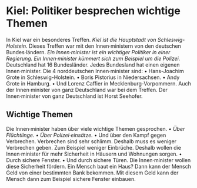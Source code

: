 # Kiel: Politiker besprechen wichtige Themen

In Kiel war ein besonderes Treffen. 
*Kiel ist die Hauptstadt von Schleswig-Holstein.* Dieses Treffen war mit den Innen·ministern von den deutschen Bundes·ländern. 
*Ein Innen·minister ist ein wichtiger Politiker in einer Regierung.* 
*Ein Innen·minister kümmert sich zum Beispiel um die Polizei.* Deutschland hat 16 Bundesländer. Jedes Bundesland hat einen eigenen Innen·minister. Die 4 norddeutschen Innen·minister sind: • Hans-Joachim Grote in Schleswig-Holstein. • Boris Pistorius in Niedersachsen. • Andy Grote in Hamburg. • Und Lorenz Caffier in Mecklenburg-Vorpommern. Auch der Innen·minister von ganz Deutschland war bei dem Treffen. Der Innen·minister von ganz Deutschland ist Horst Seehofer. 

## Wichtige Themen
Die Innen·minister haben über viele wichtige Themen gesprochen. *• Über Flüchtlinge.* *• Über Polizei·einsätze.* • Und über den Kampf gegen Verbrechen. 
Verbrechen sind sehr schlimm. Deshalb muss es weniger Verbrechen geben. Zum Beispiel weniger Einbrüche. Deshalb wollen die Innen·minister für mehr Sicherheit in Häusern und Wohnungen sorgen. • Durch sichere Fenster. • Und durch sichere Türen. Die Innen·minister wollen diese Sicherheit fördern. Ein Mensch baut ein Haus? Dann kann der Mensch Geld von einer bestimmten Bank bekommen. Mit diesem Geld kann der Mensch dann zum Beispiel sichere Fenster einbauen. 
